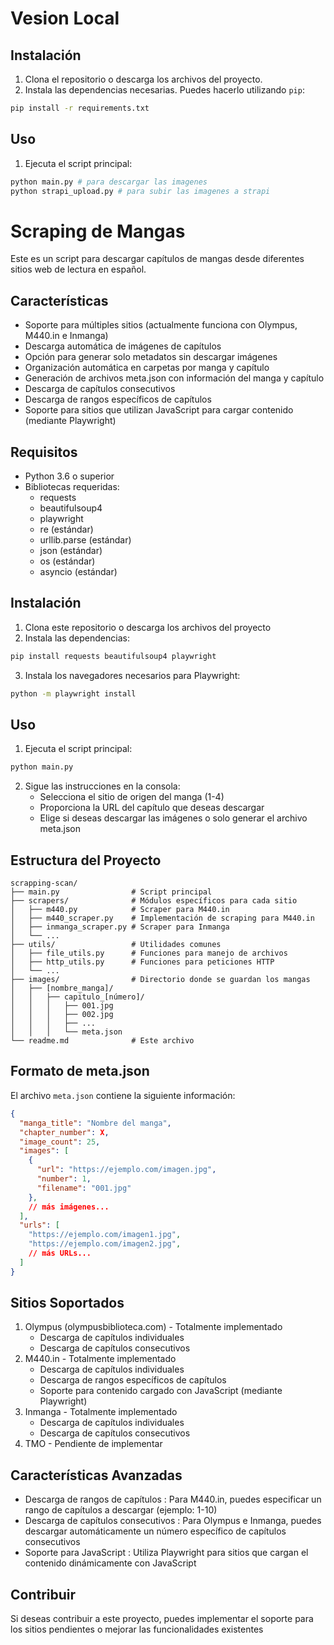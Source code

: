 # Vesion Local
## Instalación
1. Clona el repositorio o descarga los archivos del proyecto.
2. Instala las dependencias necesarias. Puedes hacerlo utilizando `pip`:
```bash
pip install -r requirements.txt
```

## Uso
1. Ejecuta el script principal:
```bash
python main.py # para descargar las imagenes
python strapi_upload.py # para subir las imagenes a strapi
```


# Scraping de Mangas

Este es un script para descargar capítulos de mangas desde diferentes sitios web de lectura en español.

## Características

- Soporte para múltiples sitios (actualmente funciona con Olympus, M440.in e Inmanga)
- Descarga automática de imágenes de capítulos
- Opción para generar solo metadatos sin descargar imágenes
- Organización automática en carpetas por manga y capítulo
- Generación de archivos meta.json con información del manga y capítulo
- Descarga de capítulos consecutivos
- Descarga de rangos específicos de capítulos
- Soporte para sitios que utilizan JavaScript para cargar contenido (mediante Playwright)

## Requisitos

- Python 3.6 o superior
- Bibliotecas requeridas:
  - requests
  - beautifulsoup4
  - playwright
  - re (estándar)
  - urllib.parse (estándar)
  - json (estándar)
  - os (estándar)
  - asyncio (estándar)

## Instalación

1. Clona este repositorio o descarga los archivos del proyecto
2. Instala las dependencias:

```bash
pip install requests beautifulsoup4 playwright
```

3. Instala los navegadores necesarios para Playwright:
```bash
python -m playwright install
 ```
## Uso

1. Ejecuta el script principal:

```bash
python main.py
```

2. Sigue las instrucciones en la consola:
   - Selecciona el sitio de origen del manga (1-4)
   - Proporciona la URL del capítulo que deseas descargar
   - Elige si deseas descargar las imágenes o solo generar el archivo meta.json


## Estructura del Proyecto

```
scrapping-scan/
├── main.py                # Script principal
├── scrapers/              # Módulos específicos para cada sitio
│   ├── m440.py            # Scraper para M440.in
│   ├── m440_scraper.py    # Implementación de scraping para M440.in
│   ├── inmanga_scraper.py # Scraper para Inmanga
│   └── ...
├── utils/                 # Utilidades comunes
│   ├── file_utils.py      # Funciones para manejo de archivos
│   ├── http_utils.py      # Funciones para peticiones HTTP
│   └── ...
├── images/                # Directorio donde se guardan los mangas
│   ├── [nombre_manga]/
│   │   ├── capitulo_[número]/
│   │   │   ├── 001.jpg
│   │   │   ├── 002.jpg
│   │   │   ├── ...
│   │   │   └── meta.json
└── readme.md              # Este archivo
```

## Formato de meta.json

El archivo `meta.json` contiene la siguiente información:

```json
{
  "manga_title": "Nombre del manga",
  "chapter_number": X,
  "image_count": 25,
  "images": [
    {
      "url": "https://ejemplo.com/imagen.jpg",
      "number": 1,
      "filename": "001.jpg"
    },
    // más imágenes...
  ],
  "urls": [
    "https://ejemplo.com/imagen1.jpg",
    "https://ejemplo.com/imagen2.jpg",
    // más URLs...
  ]
}
```


## Sitios Soportados

1. Olympus (olympusbiblioteca.com) - Totalmente implementado
   - Descarga de capítulos individuales
   - Descarga de capítulos consecutivos
2. M440.in - Totalmente implementado
   - Descarga de capítulos individuales
   - Descarga de rangos específicos de capítulos
   - Soporte para contenido cargado con JavaScript (mediante Playwright)
3. Inmanga - Totalmente implementado
   - Descarga de capítulos individuales
   - Descarga de capítulos consecutivos
4. TMO - Pendiente de implementar


## Características Avanzadas

- Descarga de rangos de capítulos : Para M440.in, puedes especificar un rango de capítulos a descargar (ejemplo: 1-10)
- Descarga de capítulos consecutivos : Para Olympus e Inmanga, puedes descargar automáticamente un número específico de capítulos consecutivos
- Soporte para JavaScript : Utiliza Playwright para sitios que cargan el contenido dinámicamente con JavaScript


## Contribuir

Si deseas contribuir a este proyecto, puedes implementar el soporte para los sitios pendientes o mejorar las funcionalidades existentes